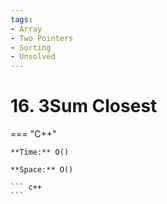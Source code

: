 ```yaml
---
tags:
- Array
- Two Pointers
- Sorting
- Unsolved
---
```



# 16. 3Sum Closest

=== "C++"

    **Time:** O()

    **Space:** O()

    ``` c++
    ```